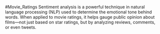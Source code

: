 #Movie_Ratings
Sentiment analysis is a powerful technique in natural language processing (NLP) used to determine the emotional tone behind words. When applied to movie ratings, it helps gauge public opinion about films—not just based on star ratings, but by analyzing reviews, comments, or even tweets.
